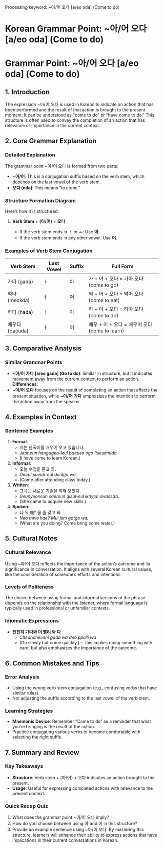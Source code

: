 Processing keyword: ~아/어 오다 [a/eo oda] (Come to do)
# Korean Grammar Point: ~아/어 오다 [a/eo oda] (Come to do)
# Grammar Point: ~아/어 오다 [a/eo oda] (Come to do)
## 1. Introduction
The expression ~아/어 오다 is used in Korean to indicate an action that has been performed and the result of that action is brought to the present moment. It can be understood as "come to do" or "have come to do." This structure is often used to convey the completion of an action that has relevance or importance in the current context.
## 2. Core Grammar Explanation
### Detailed Explanation
The grammar point ~아/어 오다 is formed from two parts:
- **~아/어**: This is a conjugation suffix based on the verb stem, which depends on the last vowel of the verb stem.
- **오다 (oda)**: This means "to come."
### Structure Formation Diagram
Here’s how it is structured:
1. **Verb Stem** + **(아/어)** + **오다**
   
   - If the verb stem ends in ㅏ or ㅗ: Use **아**.
   - If the verb stem ends in any other vowel: Use **어**.
### Examples of Verb Stem Conjugation
| Verb Stem | Last Vowel | Suffix | Full Form      |
|-----------|------------|--------|-----------------|
| 가다 (gada) | ㅏ         | 아     | 가 + 아 + 오다 = 가아 오다 (come to go) |
| 먹다 (meokda)| ㅓ         | 어     | 먹 + 어 + 오다 = 먹어 오다 (come to eat) |
| 하다 (hada)| ㅏ         | 아     | 하 + 아 + 오다 = 하아 오다 (come to do) |
| 배우다 (baeuda) | ㅓ    | 어     | 배우 + 어 + 오다 = 배우어 오다 (come to learn) |
## 3. Comparative Analysis
### Similar Grammar Points
- **~아/어 가다 [a/eo gada] (Go to do)**: Similar in structure, but it indicates movement away from the current context to perform an action.
**Differences**:
- **~아/어 오다** focuses on the result of completing an action that affects the present situation, while **~아/어 가다** emphasizes the intention to perform the action away from the speaker.
## 4. Examples in Context
### Sentence Examples
1. **Formal**:  
   - 저는 한국어를 배우어 오고 있습니다.  
   - *Jeoneun hangugeo-leul baeueo ogo itseumnida.*  
   - (I have come to learn Korean.)
2. **Informal**:  
   - 오늘 수업을 듣고 와.  
   - *Oneul sueob-eul deutgo wa.*  
   - (Come after attending class today.)
3. **Written**:  
   - 그녀는 새로운 기술을 익혀 오았다.  
   - *Geunyeoneun saeroun gisul-eul ikhyeo owassda.*  
   - (She came to acquire new skills.)
4. **Spoken**:  
   - 너 뭐 해? 물 좀 갖고 와.  
   - *Neo mwo hae? Mul jom gatgo wa.*  
   - (What are you doing? Come bring some water.)
## 5. Cultural Notes
### Cultural Relevance
Using ~아/어 오다 reflects the importance of the action’s outcome and its significance in conversation. It aligns with several Korean cultural values, like the consideration of someone’s efforts and intentions.
### Levels of Politeness
The choice between using formal and informal versions of the phrase depends on the relationship with the listener, where formal language is typically used in professional or unfamiliar contexts.
### Idiomatic Expressions
- **천천히 가다와 더 빨리 와 다**  
  - *Cheoncheonhi gada wa deo ppalli wa*  
  - (Go slowly but come quickly.) – This implies doing something with care, but also emphasizes the importance of the outcome.
## 6. Common Mistakes and Tips
### Error Analysis
- Using the wrong verb stem conjugation (e.g., confusing verbs that have similar rules).
- Not adjusting the suffix according to the last vowel of the verb stem.
### Learning Strategies
- **Mnemonic Device**: Remember “Come to do” as a reminder that what you’re bringing is the *result* of the action.
- Practice conjugating various verbs to become comfortable with selecting the right suffix.
## 7. Summary and Review
### Key Takeaways
- **Structure**: Verb stem + (아/어) + 오다 indicates an action brought to the present.
- **Usage**: Useful for expressing completed actions with relevance to the present context.
### Quick Recap Quiz
1. What does the grammar point ~아/어 오다 imply?
2. How do you choose between using 아 and 어 in this structure?
3. Provide an example sentence using ~아/어 오다. 
By mastering this structure, learners will enhance their ability to express actions that have implications in their current conversations in Korean.
